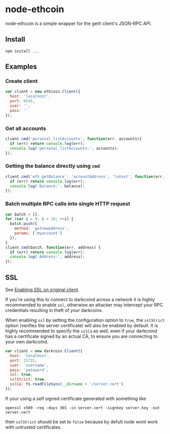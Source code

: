 # node-ethcoin

node-ethcoin is a simple wrapper for the geth client's JSON-RPC API.

## Install

`npm install ...`

## Examples

### Create client
```js
var client = new ethcoin.Client({
  host: 'localhost',
  port: 8545,
  user: '',
  pass: ''
});
```

### Get all accounts

```js
client.cmd('personal_listAccounts', function(err, accounts){
  if (err) return console.log(err);
  console.log('personal_listAccounts:', accounts);
});
```
### Getting the balance directly using `cmd`

```js
client.cmd('eth_getBalance', 'accountAddress', 'latest', function(err, balance){
  if (err) return console.log(err);
  console.log('Balance:', balance);
});
```

### Batch multiple RPC calls into single HTTP request

```js
var batch = [];
for (var i = 0; i < 10; ++i) {
  batch.push({
    method: 'getnewaddress',
    params: ['myaccount']
  });
}
client.cmd(batch, function(err, address) {
  if (err) return console.log(err);
  console.log('Address:', address);
});
```

## SSL
See [Enabling SSL on original client](https://en.bitcoin.it/wiki/Enabling_SSL_on_original_client_daemon).

If you're using this to connect to darkcoind across a network it is highly
recommended to enable `ssl`, otherwise an attacker may intercept your RPC credentials
resulting in theft of your darkcoins.

When enabling `ssl` by setting the configuration option to `true`, the `sslStrict`
option (verifies the server certificate) will also be enabled by default. It is 
highly recommended to specify the `sslCa` as well, even if your darkcoind has
a certificate signed by an actual CA, to ensure you are connecting
to your own darkcoind.

```js
var client = new darkcoin.Client({
  host: 'localhost',
  port: 15715,
  user: 'username',
  pass: 'password',
  ssl: true,
  sslStrict: true,
  sslCa: fs.readFileSync(__dirname + '/server.cert')
});
```

If your using a self signed certificate generated with something like 

`openssl x509 -req -days 365 -in server.cert -signkey server.key -out server.cert`

then `sslStrict` should be set to `false` because by defult node wont work with 
untrusted certificates. 
